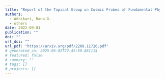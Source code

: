 ```yaml
---
title: "Report of the Topical Group on Cosmic Probes of Fundamental Physics for for Snowmass 2021"
authors:
  - Adhikari, Rana X.
  - others
date: 2022-09-01
publication: ""
doi: ""
url_doi: ""
url_pdf: "https://arxiv.org/pdf/2209.11726.pdf"
# generated_on: 2025-06-02T22:45:59.881114
# featured: false
# summary: ""
# tags: []
# projects: []
---
```

